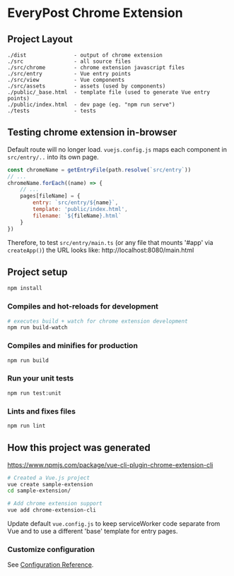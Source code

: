 # EveryPost Chrome Extension

## Project Layout

```text
./dist               - output of chrome extension
./src                - all source files
./src/chrome         - chrome extension javascript files
./src/entry          - Vue entry points
./src/view           - Vue components
./src/assets         - assets (used by components)
./public/_base.html  - template file (used to generate Vue entry points)
./public/index.html  - dev page (eg. "npm run serve")
./tests              - tests
```

## Testing chrome extension in-browser

Default route will no longer load. `vuejs.config.js` maps each component
in `src/entry/..` into its own page.

```js
const chromeName = getEntryFile(path.resolve(`src/entry`))
// ...
chromeName.forEach((name) => {
    // ...
    pages[fileName] = {
        entry: `src/entry/${name}`,
        template: 'public/index.html',
        filename: `${fileName}.html`
    }
})
```

Therefore, to test `src/entry/main.ts` (or any file that mounts '#app' via `createApp()`)
the URL looks like:  http://localhost:8080/main.html

## Project setup

```bash
npm install
```

### Compiles and hot-reloads for development

```bash
# executes build + watch for chrome extension development
npm run build-watch
```

### Compiles and minifies for production

```bash
npm run build
```

### Run your unit tests

```bash
npm run test:unit
```

### Lints and fixes files

```bash
npm run lint
```

## How this project was generated

https://www.npmjs.com/package/vue-cli-plugin-chrome-extension-cli

```bash
# Created a Vue.js project
vue create sample-extension
cd sample-extension/

# Add chrome extension support
vue add chrome-extension-cli
```

Update default `vue.config.js` to keep serviceWorker code separate from Vue
and to use a different 'base' template for entry pages.

### Customize configuration
See [Configuration Reference](https://cli.vuejs.org/config/).
